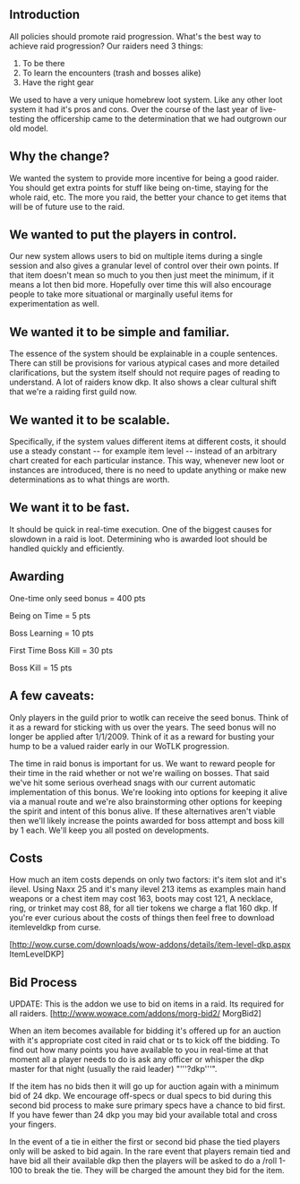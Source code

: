 ## Introduction

All policies should promote raid progression. What's the best way to achieve raid progression? Our raiders need 3 things:

1. To be there
2. To learn the encounters (trash and bosses alike)
3. Have the right gear

We used to have a very unique homebrew loot system. Like any other loot system it had it's pros and cons. Over the course of the last year of live-testing the officership came to the determination that we had outgrown our old model.

## Why the change?

We wanted the system to provide more incentive for being a good raider.
You should get extra points for stuff like being on-time, staying for the whole raid, etc. The more you raid, the better your chance to get items that will be of future use to the raid.

## We wanted to put the players in control.

Our new system allows users to bid on multiple items during a single session and also gives a granular level of control over their own points. If that item doesn't mean so much to you then just meet the minimum, if it means a lot then bid more. Hopefully over time this will also encourage people to take more situational or marginally useful items for experimentation as well. 

## We wanted it to be simple and familiar.

The essence of the system should be explainable in a couple sentences. There can still be provisions for various atypical cases and more detailed clarifications, but the system itself should not require pages of reading to understand. A lot of raiders know dkp. It also shows a clear cultural shift that we're a raiding first guild now.

## We wanted it to be scalable.

Specifically, if the system values different items at different costs, it should use a steady constant -- for example item level -- instead of an arbitrary chart created for each particular instance. This way, whenever new loot or instances are introduced, there is no need to update anything or make new determinations as to what things are worth.

## We want it to be fast.

It should be quick in real-time execution. One of the biggest causes for slowdown in a raid is loot. Determining who is awarded loot should be handled quickly and efficiently.

## Awarding

One-time only seed bonus = 400 pts

Being on Time = 5 pts

Boss Learning = 10 pts

First Time Boss Kill = 30 pts

Boss Kill = 15 pts

## A few caveats:

Only players in the guild prior to wotlk can receive the seed bonus. Think of it as a reward for sticking with us over the years. 
The seed bonus will no longer be applied after 1/1/2009. Think of it as a reward for busting your hump to be a valued raider early in our WoTLK progression.

The time in raid bonus is important for us. We want to reward people for their time in the raid whether or not we're wailing on bosses. That said we've hit some serious overhead snags with our current automatic implementation of this bonus. We're looking into options for keeping it alive via a manual route and we're also brainstorming other options for keeping the spirit and intent of this bonus alive. If these alternatives aren't viable then we'll likely increase the points awarded for boss attempt and boss kill by 1 each. We'll keep you all posted on developments.

## Costs

How much an item costs depends on only two factors: it's item slot and it's ilevel. Using Naxx 25 and it's many ilevel 213 items as examples main hand weapons or a chest item may cost 163, boots may cost 121, A necklace, ring, or trinket may cost 88, for all tier tokens we charge a flat 160 dkp. If you're ever curious about the costs of things then feel free to download itemleveldkp from curse. 

[http://wow.curse.com/downloads/wow-addons/details/item-level-dkp.aspx ItemLevelDKP]

## Bid Process

UPDATE: This is the addon we use to bid on items in a raid. Its required for all raiders.
[http://www.wowace.com/addons/morg-bid2/ MorgBid2]


When an item becomes available for bidding it's offered up for an auction with it's appropriate cost cited in raid chat or ts to kick off the bidding. To find out how many points you have available to you in real-time at that moment all a player needs to do is ask any officer or whisper the dkp master for that night (usually the raid leader) "'''?dkp'''". 

If the item has no bids then it will go up for auction again with a minimum bid of 24 dkp. We encourage off-specs or dual specs to bid during this second bid process to make sure primary specs have a chance to bid first. If you have fewer than 24 dkp you may bid your available total and cross your fingers. 

In the event of a tie in either the first or second bid phase the tied players only will be asked to bid again. In the rare event that players remain tied and have bid all their available dkp then the players will be asked to do a /roll 1-100 to break the tie. They will be charged the amount they bid for the item.
